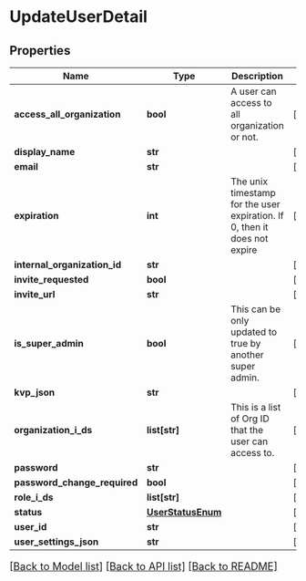 # UpdateUserDetail

## Properties
Name | Type | Description | Notes
------------ | ------------- | ------------- | -------------
**access_all_organization** | **bool** | A user can access to all organization or not. | [optional] 
**display_name** | **str** |  | [optional] 
**email** | **str** |  | [optional] 
**expiration** | **int** | The unix timestamp for the user expiration. If 0, then it does not expire | [optional] 
**internal_organization_id** | **str** |  | [optional] 
**invite_requested** | **bool** |  | [optional] 
**invite_url** | **str** |  | [optional] 
**is_super_admin** | **bool** | This can be only updated to true by another super admin. | [optional] 
**kvp_json** | **str** |  | [optional] 
**organization_i_ds** | **list[str]** | This is a list of Org ID that the user can access to. | [optional] 
**password** | **str** |  | [optional] 
**password_change_required** | **bool** |  | [optional] 
**role_i_ds** | **list[str]** |  | [optional] 
**status** | [**UserStatusEnum**](UserStatusEnum.md) |  | [optional] 
**user_id** | **str** |  | [optional] 
**user_settings_json** | **str** |  | [optional] 

[[Back to Model list]](../README.md#documentation-for-models) [[Back to API list]](../README.md#documentation-for-api-endpoints) [[Back to README]](../README.md)

<style>
     p, ul, ol, li { font-size: 18px !important;}
</style>


